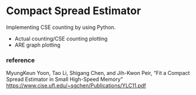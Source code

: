 # Compact Spread Estimator
Implementing CSE counting by using Python.
- Actual counting/CSE counting plotting
- ARE graph plotting

### reference
MyungKeun Yoon, Tao Li, Shigang Chen, and Jih-Kwon Peir, “Fit a Compact Spread Estimator in Small High-Speed Memory”
https://www.cise.ufl.edu/~sgchen/Publications/YLC11.pdf
